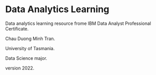 # Data Analytics Learning
<p> Data analytics learning resource frome IBM Data Analyst Professional Certificate.</p>
<p> Chau Duong Minh Tran. </p>
<p>University of Tasmania.</p>
<p>Data Science major.</p>
<p>version 2022.</p>

